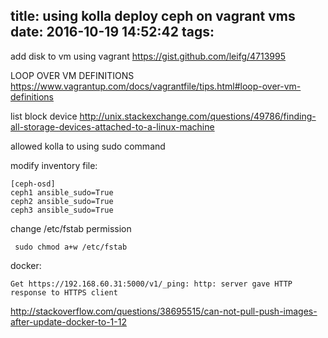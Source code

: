 title: using kolla deploy ceph on vagrant vms
date: 2016-10-19 14:52:42
tags:
---


add disk to vm using vagrant
https://gist.github.com/leifg/4713995

LOOP OVER VM DEFINITIONS
https://www.vagrantup.com/docs/vagrantfile/tips.html#loop-over-vm-definitions


list block device
http://unix.stackexchange.com/questions/49786/finding-all-storage-devices-attached-to-a-linux-machine



allowed kolla to using sudo command

modify inventory file:
```
[ceph-osd]
ceph1 ansible_sudo=True
ceph2 ansible_sudo=True
ceph3 ansible_sudo=True
```

change /etc/fstab permission
```
 sudo chmod a+w /etc/fstab
```


docker:
```
Get https://192.168.60.31:5000/v1/_ping: http: server gave HTTP response to HTTPS client
```

http://stackoverflow.com/questions/38695515/can-not-pull-push-images-after-update-docker-to-1-12
